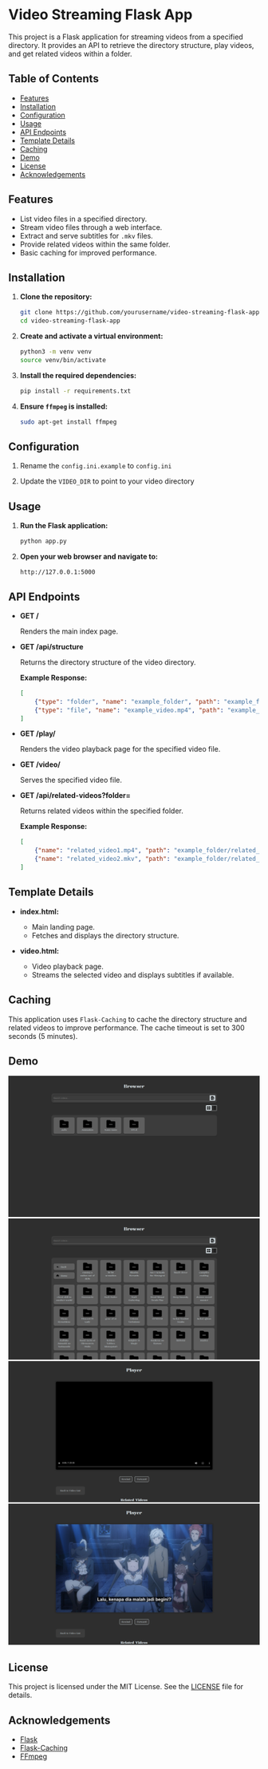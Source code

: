 # Video Streaming Flask App

This project is a Flask application for streaming videos from a specified directory. It provides an API to retrieve the directory structure, play videos, and get related videos within a folder.

## Table of Contents

- [Features](#features)
- [Installation](#installation)
- [Configuration](#configuration)
- [Usage](#usage)
- [API Endpoints](#api-endpoints)
- [Template Details](#template-details)
- [Caching](#caching)
- [Demo](#demo)
- [License](#license)
- [Acknowledgements](#acknowledgements)

## Features

- List video files in a specified directory.
- Stream video files through a web interface.
- Extract and serve subtitles for `.mkv` files.
- Provide related videos within the same folder.
- Basic caching for improved performance.

## Installation

1. **Clone the repository:**

    ```bash
    git clone https://github.com/yourusername/video-streaming-flask-app.git
    cd video-streaming-flask-app
    ```

2. **Create and activate a virtual environment:**

    ```bash
    python3 -m venv venv
    source venv/bin/activate
    ```

3. **Install the required dependencies:**

    ```bash
    pip install -r requirements.txt
    ```

4. **Ensure `ffmpeg` is installed:**

    ```bash
    sudo apt-get install ffmpeg
    ```

## Configuration

1. Rename the `config.ini.example` to `config.ini`

2. Update the `VIDEO_DIR` to point to your video directory

## Usage

1. **Run the Flask application:**

    ```bash
    python app.py
    ```

2. **Open your web browser and navigate to:**

    ```
    http://127.0.0.1:5000
    ```

## API Endpoints

- **GET /**

    Renders the main index page.

- **GET /api/structure**

    Returns the directory structure of the video directory.

    **Example Response:**
    ```json
    [
        {"type": "folder", "name": "example_folder", "path": "example_folder"},
        {"type": "file", "name": "example_video.mp4", "path": "example_folder/example_video.mp4"}
    ]
    ```

- **GET /play/<filename>**

    Renders the video playback page for the specified video file.

- **GET /video/<filename>**

    Serves the specified video file.

- **GET /api/related-videos?folder=<folder>**

    Returns related videos within the specified folder.

    **Example Response:**
    ```json
    [
        {"name": "related_video1.mp4", "path": "example_folder/related_video1.mp4"},
        {"name": "related_video2.mkv", "path": "example_folder/related_video2.mkv"}
    ]
    ```

## Template Details

- **index.html:**
  - Main landing page.
  - Fetches and displays the directory structure.

- **video.html:**
  - Video playback page.
  - Streams the selected video and displays subtitles if available.

## Caching

This application uses `Flask-Caching` to cache the directory structure and related videos to improve performance. The cache timeout is set to 300 seconds (5 minutes).

## Demo

![demo 1](demo/1.png)
![demo 2](demo/2.png)
![demo 3](demo/3.png)
![demo 4](demo/4.png)

## License

This project is licensed under the MIT License. See the [LICENSE](LICENSE) file for details.

## Acknowledgements

- [Flask](https://flask.palletsprojects.com/)
- [Flask-Caching](https://flask-caching.readthedocs.io/)
- [FFmpeg](https://ffmpeg.org/)
